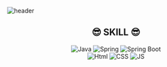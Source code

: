 

![header](https://capsule-render.vercel.app/api?type=waving&color=auto&height=300&section=header&text=Yeeun's%20Github🐾&fontSize=90)
<!--
**Shimyeeun/Shimyeeun** is a ✨ _special_ ✨ repository because its `README.md` (this file) appears on your GitHub profile.

Here are some ideas to get you started:

- 🔭 I’m currently working on ...
- 🌱 I’m currently learning ...
- 👯 I’m looking to collaborate on ...
- 🤔 I’m looking for help with ...
- 💬 Ask me about ...
- 📫 How to reach me: ...
- 😄 Pronouns: ...
- ⚡ Fun fact: ...
-->

<div align=center>

  ## 😎 SKILL 😎
  ![Java](https://img.shields.io/badge/Java-007396?style=flat-square&logo=Java&logoColor=white)
  ![Spring](https://img.shields.io/badge/Spring-6DB33F?style=flat-square&logo=Spring&logoColor=white)
  ![Spring Boot](https://img.shields.io/badge/SpringBoot-6DB33F?style=flat-square&logo=SpringBoot&logoColor=white)
  <br>
  ![Html](https://img.shields.io/badge/Html5-E34F26?style=flat-square&logo=HTML&logoColor=white)
  ![CSS](https://img.shields.io/badge/CSS3-1572B6?style=flat-square&logo=CSS&logoColor=white)
  ![JS](https://img.shields.io/badge/JavaScript-F7DF1E?style=flat-square&logo=JavaScript&logoColor=white)
  
  
  

